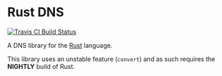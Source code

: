 # Rust DNS

<a href="https://travis-ci.org/oko/rust-dns"><img src="https://travis-ci.org/oko/rust-dns.svg?branch=master" alt="Travis CI Build Status" /></a>

A DNS library for the [Rust](http://rust-lang.org) language.

This library uses an unstable feature (`convert`) and as such requires the **NIGHTLY** build of Rust.
